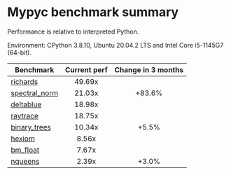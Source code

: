 # Mypyc benchmark summary

Performance is relative to interpreted Python.

Environment: CPython 3.8.10, Ubuntu 20.04.2 LTS and Intel Core i5-1145G7 (64-bit).

| Benchmark | Current perf | Change in 3 months |
| --- | :---: | :---: |
| [richards](benchmarks/richards.md) | 49.69x |  |
| [spectral_norm](benchmarks/spectral_norm.md) | 21.03x | +83.6% |
| [deltablue](benchmarks/deltablue.md) | 18.98x |  |
| [raytrace](benchmarks/raytrace.md) | 18.75x |  |
| [binary_trees](benchmarks/binary_trees.md) | 10.34x | +5.5% |
| [hexiom](benchmarks/hexiom.md) | 8.56x |  |
| [bm_float](benchmarks/bm_float.md) | 7.67x |  |
| [nqueens](benchmarks/nqueens.md) | 2.39x | +3.0% |
